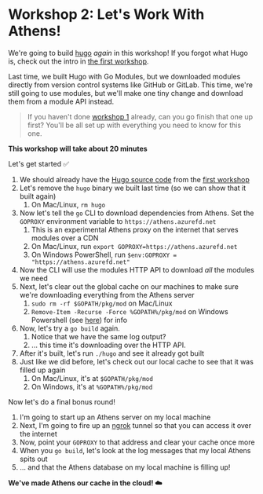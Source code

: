 # Workshop 2: Let's Work With Athens!

We're going to build [hugo](https://github.com/gohugo/hugo) _again_ in this workshop! If you forgot what Hugo is, check out the intro in [the first workshop](./WORKSHOP_1.md).

Last time, we built Hugo with Go Modules, but we downloaded modules directly from version control systems like GitHub or GitLab. This time, we're still going to use modules, but we'll make one tiny change and download them from a module API instead.

>If you haven't done [workshop 1](./WORKSHOP_1.md) already, can you go finish that one up first? You'll be all set up with everything you need to know for this one.

**This workshop will take about 20 minutes**

Let's get started :white_check_mark:

1. We should already have the [Hugo source code](https://github.com/gohugoui/hugo) from the [first workshop](./WORKSHOP_1.md)
1. Let's remove the `hugo` binary we built last time (so we can show that it built again)
    1. On Mac/Linux, `rm hugo`
1. Now let's tell the `go` CLI to download dependencies from Athens. Set the `GOPROXY` environment variable to `https://athens.azurefd.net`
    1. This is an experimental Athens proxy on the internet that serves modules over a CDN
    1. On Mac/Linux, run `export GOPROXY=https://athens.azurefd.net`
    2. On Windows PowerShell, run `$env:GOPROXY = "https://athens.azurefd.net"`
1. Now the CLI will use the modules HTTP API to download _all_ the modules we need
1. Next, let's clear out the global cache on our machines to make sure we're downloading everything from the Athens server
    1. `sudo rm -rf $GOPATH/pkg/mod` on Mac/Linux
    2. `Remove-Item -Recurse -Force %GOPATH%/pkg/mod` on Windows Powershell (see [here](https://stackoverflow.com/questions/1752677/how-to-recursively-delete-an-entire-directory-with-powershell-2-0)) for info
1. Now, let's try a `go build` again.
    1. Notice that we have the same log output?
    1. ... this time it's downloading over the HTTP API.
1. After it's built, let's run `./hugo` and see it already got built
1. Just like we did before, let's check out our local cache to see that it was filled up again
    1. On Mac/Linux, it's at `$GOPATH/pkg/mod`
    1. On Windows, it's at `%GOPATH%/pkg/mod`

Now let's do a final bonus round!

1. I'm going to start up an Athens server on my local machine
1. Next, I'm going to fire up an [ngrok](https://ngrok.com) tunnel so that you can access it over the internet
1. Now, point your `GOPROXY` to that address and clear your cache once more
1. When you `go build`, let's look at the log messages that my local Athens spits out
1. ... and that the Athens database on my local machine is filling up!

**We've made Athens our cache in the cloud! :cloud:**

